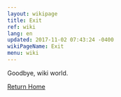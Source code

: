 ```yaml
---
layout: wikipage
title: Exit
ref: wiki
lang: en
updated: 2017-11-02 07:43:24 -0400
wikiPageName: Exit
menu: wiki
---
```


Goodbye, wiki world.

[Return Home](/wiki/Home.html)
